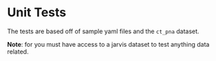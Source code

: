# Unit Tests

The tests are based off of sample yaml files and the `ct_pna` dataset.

**Note**: for you must have access to a jarvis dataset to test anything data related.
